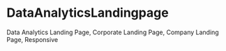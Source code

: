 # DataAnalyticsLandingpage
Data Analytics Landing Page, Corporate Landing Page, Company Landing Page, Responsive
